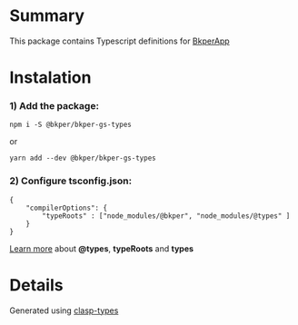 # Summary

This package contains Typescript definitions for [BkperApp](https://bkper.com/docs/bkper-gs/)

# Instalation

### 1) Add the package:

```
npm i -S @bkper/bkper-gs-types
```
or
```
yarn add --dev @bkper/bkper-gs-types
```

### 2) Configure tsconfig.json:

```
{
    "compilerOptions": {
        "typeRoots" : ["node_modules/@bkper", "node_modules/@types" ]
    }
}
```

[Learn more](https://www.typescriptlang.org/docs/handbook/tsconfig-json.html#types-typeroots-and-types) about **@types**, **typeRoots** and **types**

# Details

Generated using [clasp-types](https://github.com/maelcaldas/clasp-types)


